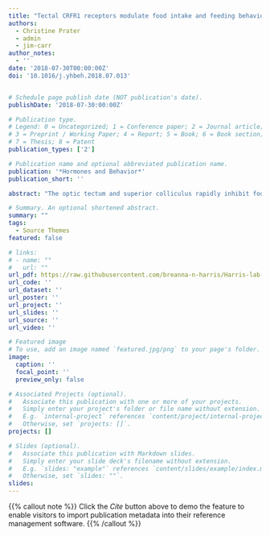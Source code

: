 ```yaml
---
title: "Tectal CRFR1 receptors modulate food intake and feeding behavior in the South African clawed frog Xenopus laevis"
authors:
  - Christine Prater
  - admin
  - jim-carr
author_notes:
  - ''
date: '2018-07-30T00:00:00Z'
doi: '10.1016/j.yhbeh.2018.07.013'


# Schedule page publish date (NOT publication's date).
publishDate: '2018-07-30:00:00Z'

# Publication type.
# Legend: 0 = Uncategorized; 1 = Conference paper; 2 = Journal article;
# 3 = Preprint / Working Paper; 4 = Report; 5 = Book; 6 = Book section;
# 7 = Thesis; 8 = Patent
publication_types: ['2']

# Publication name and optional abbreviated publication name.
publication: '*Hormones and Behavior*'
publication_short: ''

abstract: "The optic tectum and superior colliculus rapidly inhibit food intake when a visual threat is present. Previous work indicates that CRF, acting on CRFR1 receptors, may play a role in tectal inhibition of feeding behavior and food intake. Here we test the hypothesis that tectal CRFR1 receptors modulate food intake and feeding behavior in juvenile Xenopus laevis. We performed five experiments to test the following questions: 1) Does tectal CRF injection decrease food intake/feeding behavior? 2) Does a selective CRFR1 antagonist block CRF effects on feeding/feeding behavior? 3) Does a reactive stressor decrease food intake/feeding behavior? 4) Does a selective CRFR1 antagonist block reactive stress-induced decrease in feeding/feeding behavior? 5) Does food deprivation increase food intake/feeding behavior? Tectal CRF injections reduced food intake and influenced exploratory behavior, hindlimb kicks, and time in contact with food. These effects were blocked by the selective R1 antagonist NBI-27914. Exposure to a reactive stressor decreased food intake and this effect was blocked by NBI-27914. Neither food intake or feeding behavior changed following 1 wk of food deprivation. Overall, we conclude that activation of tectal CRFR1 inhibits food intake in juvenile X. laevis. Furthermore, tectal CRFR1 receptors appear to be involved in the reduction of food intake that occurs in response to a reactive stressor."

# Summary. An optional shortened abstract.
summary: ""
tags:
  - Source Themes
featured: false

# links:
# - name: ""
#   url: ""
url_pdf: https://raw.githubusercontent.com/breanna-n-harris/Harris-lab-website/bb28b979261f5618a4ff4e152b9ab2d7e6a08593/content/publication/Prater_etal_2018_HB_prey_capture_CRF/Prater_etal_2018_HB_prey_capture_CRF.pdf
url_code: ''
url_dataset: ''
url_poster: ''
url_project: ''
url_slides: ''
url_source: ''
url_video: ''

# Featured image
# To use, add an image named `featured.jpg/png` to your page's folder.
image:
  caption: ''
  focal_point: ''
  preview_only: false

# Associated Projects (optional).
#   Associate this publication with one or more of your projects.
#   Simply enter your project's folder or file name without extension.
#   E.g. `internal-project` references `content/project/internal-project/index.md`.
#   Otherwise, set `projects: []`.
projects: []

# Slides (optional).
#   Associate this publication with Markdown slides.
#   Simply enter your slide deck's filename without extension.
#   E.g. `slides: "example"` references `content/slides/example/index.md`.
#   Otherwise, set `slides: ""`.
slides:
---
```


{{% callout note %}}
Click the _Cite_ button above to demo the feature to enable visitors to import publication metadata into their reference management software.
{{% /callout %}}

